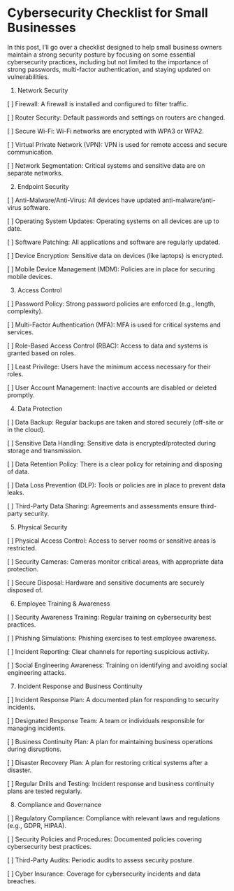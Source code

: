 # Cybersecurity Checklist for Small Businesses

In this post, I’ll go over a checklist designed to help small business owners maintain a strong security posture by focusing on
some essential cybersecurity practices, including but not limited to the importance of strong passwords, multi-factor authentication, and staying updated on vulnerabilities.


1. Network Security

[   ] Firewall: A firewall is installed and configured to filter traffic.

[   ] Router Security: Default passwords and settings on routers are changed.

[   ] Secure Wi-Fi: Wi-Fi networks are encrypted with WPA3 or WPA2.

[   ] Virtual Private Network (VPN): VPN is used for remote access and secure communication.

[   ] Network Segmentation: Critical systems and sensitive data are on separate networks.


2. Endpoint Security

[   ] Anti-Malware/Anti-Virus: All devices have updated anti-malware/anti-virus software.

[   ] Operating System Updates: Operating systems on all devices are up to date.

[   ] Software Patching: All applications and software are regularly updated.

[   ] Device Encryption: Sensitive data on devices (like laptops) is encrypted.

[   ] Mobile Device Management (MDM): Policies are in place for securing mobile devices.


3. Access Control

[   ] Password Policy: Strong password policies are enforced (e.g., length, complexity).

[   ] Multi-Factor Authentication (MFA): MFA is used for critical systems and services.

[   ] Role-Based Access Control (RBAC): Access to data and systems is granted based on roles.

[   ] Least Privilege: Users have the minimum access necessary for their roles.

[   ] User Account Management: Inactive accounts are disabled or deleted promptly.


4. Data Protection

[   ] Data Backup: Regular backups are taken and stored securely (off-site or in the cloud).

[   ] Sensitive Data Handling: Sensitive data is encrypted/protected during storage and transmission.

[   ] Data Retention Policy: There is a clear policy for retaining and disposing of data.

[   ] Data Loss Prevention (DLP): Tools or policies are in place to prevent data leaks.

[   ] Third-Party Data Sharing: Agreements and assessments ensure third-party security.


5. Physical Security

[   ] Physical Access Control: Access to server rooms or sensitive areas is restricted.

[   ] Security Cameras: Cameras monitor critical areas, with appropriate data protection.

[   ] Secure Disposal: Hardware and sensitive documents are securely disposed of.


6. Employee Training & Awareness

[   ] Security Awareness Training: Regular training on cybersecurity best practices.

[   ] Phishing Simulations: Phishing exercises to test employee awareness.

[   ] Incident Reporting: Clear channels for reporting suspicious activity.

[   ] Social Engineering Awareness: Training on identifying and avoiding social engineering attacks.


7. Incident Response and Business Continuity

[   ] Incident Response Plan: A documented plan for responding to security incidents.

[   ] Designated Response Team: A team or individuals responsible for managing incidents.

[   ] Business Continuity Plan: A plan for maintaining business operations during disruptions.

[   ] Disaster Recovery Plan: A plan for restoring critical systems after a disaster.

[   ] Regular Drills and Testing: Incident response and business continuity plans are tested regularly.


8. Compliance and Governance

[   ] Regulatory Compliance: Compliance with relevant laws and regulations (e.g., GDPR, HIPAA).

[   ] Security Policies and Procedures: Documented policies covering cybersecurity best practices.

[   ] Third-Party Audits: Periodic audits to assess security posture.

[   ] Cyber Insurance: Coverage for cybersecurity incidents and data breaches.
